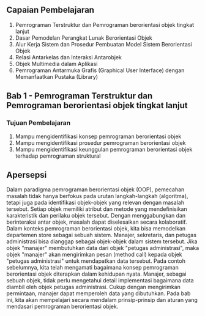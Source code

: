 ## Capaian Pembelajaran
1. Pemrograman Terstruktur dan Pemrograman berorientasi objek tingkat lanjut
2. Dasar Pemodelan Perangkat Lunak Berorientasi Objek
3. Alur Kerja Sistem dan Prosedur Pembuatan Model Sistem Berorientasi Objek
4. Relasi Antarkelas dan Interaksi Antarobjek
5. Objek Multimedia dalam Aplikasi
6. Pemrograman Antarmuka Grafis (Graphical User Interface) dengan Memanfaatkan Pustaka (Library)

## Bab 1 - Pemrograman Terstruktur dan Pemrograman berorientasi objek tingkat lanjut
### Tujuan Pembelajaran
1. Mampu mengidentifikasi konsep pemrograman berorientasi objek
2. Mampu mengidentifikasi prosedur pemrograman berorientasi objek
3. Mampu mengidentifikasi keunggulan pemrograman berorientasi objek terhadap pemrograman struktural

## Apersepsi
Dalam paradigma pemrograman berorientasi objek (OOP), pemecahan masalah tidak hanya berfokus pada urutan langkah-langkah (algoritma), tetapi juga pada identifikasi objek-objek yang relevan dengan masalah tersebut. Setiap objek memiliki atribut dan metode yang mendefinisikan karakteristik dan perilaku objek tersebut. Dengan menggabungkan dan berinteraksi antar objek, masalah dapat diselesaikan secara kolaboratif. Dalam konteks pemrograman berorientasi objek, kita bisa memodelkan departemen store sebagai sebuah sistem. Manajer, sekretaris, dan petugas administrasi bisa dianggap sebagai objek-objek dalam sistem tersebut. Jika objek "manajer" membutuhkan data dari objek "petugas administrasi", maka objek "manajer" akan mengirimkan pesan (method call) kepada objek "petugas administrasi" untuk mendapatkan data tersebut. Pada contoh sebelumnya, kita telah mengamati bagaimana konsep pemrograman berorientasi objek diterapkan dalam kehidupan nyata. Manajer, sebagai sebuah objek, tidak perlu mengetahui detail implementasi bagaimana data diambil oleh objek petugas administrasi. Cukup dengan mengirimkan permintaan, manajer dapat memperoleh data yang dibutuhkan. Pada bab ini, kita akan mempelajari secara mendalam prinsip-prinsip dan aturan yang mendasari pemrograman berorientasi objek.
